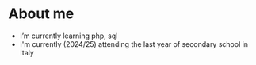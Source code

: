 # About me

- I’m currently learning php, sql
- I'm currently (2024/25) attending the last year of secondary school in Italy

